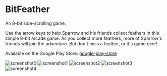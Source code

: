 # BitFeather
An 8-bit side-scrolling game.

Use the arrow keys to help Sparrow and his friends collect feathers in this simple 8-bit arcade game. As you collect more feathers, more of Sparrow's friends will join the adventure. But don't miss a feather, or it's game over!

Available on the Google Play Store: [google-play-store](https://play.google.com/store/apps/details?id=com.bubblejet.myapplication)

![screenshot0](https://lh3.googleusercontent.com/zlIiO4Sf1p17FOCl3pNALRJgO_YmtSUbWD9GXyIP2_9-K3Mvl1y2V7Ldp0Nklixmmw=w1920-h932-rw)
![screenshot1](https://lh3.googleusercontent.com/Wz87Jo1Ym5qJQEEe_lktHF6k_tGaFFZeq_nCqXnDxQB9_rSkh64FjIW2lQrHed8P_zk=w1920-h932-rw)
![screenshot2](https://lh3.googleusercontent.com/JxcCdXUUM3AmRxLy64vRh37NCaZJpNkfJgLmwc5s7_nSYDlE2zyn_XVoORj2Ga37CA=w1920-h932-rw)
![screenshot3](https://lh3.googleusercontent.com/fLoH04dx6gVoVkym9v4ubq1lNvtkO6f3gt6v14qabmsz9KIzbts6xTt2nkR99Q924fE=w1920-h932-rw)
![screenshot4](https://lh3.googleusercontent.com/8MF66kxrXAWS4_ucp4uPYLZH1VwQMBD7P7zKiVpK1i5MVCfmxp5Se8Tt3ZbyoPCwKeTV=w1920-h932-rw)
